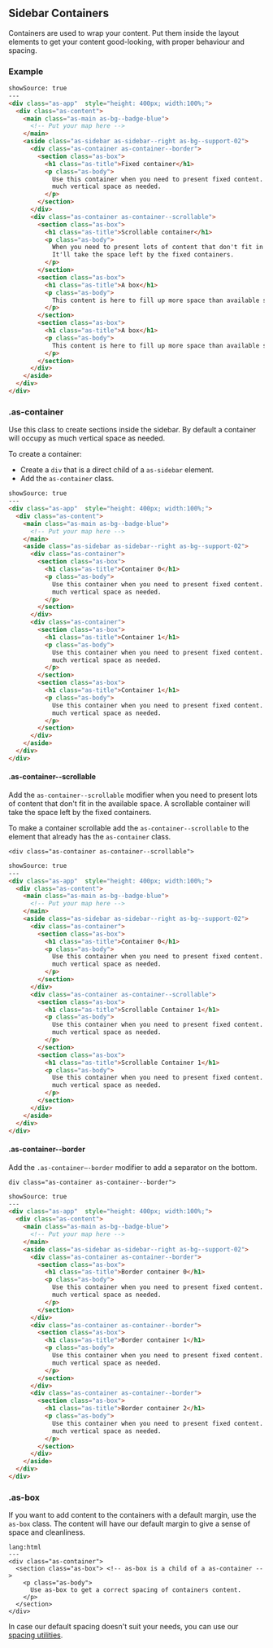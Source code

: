 ## Sidebar Containers

Containers are used to wrap your content. Put them inside the layout elements to get your content good-looking, with proper behaviour and spacing.


### Example

```html
showSource: true
---
<div class="as-app"  style="height: 400px; width:100%;">
  <div class="as-content">
    <main class="as-main as-bg--badge-blue">
      <!-- Put your map here -->
    </main>
    <aside class="as-sidebar as-sidebar--right as-bg--support-02">
      <div class="as-container as-container--border">
        <section class="as-box">
          <h1 class="as-title">Fixed container</h1>
          <p class="as-body">
            Use this container when you need to present fixed content. This content will occupy as
            much vertical space as needed.
          </p>
        </section>
      </div>
      <div class="as-container as-container--scrollable">
        <section class="as-box">
          <h1 class="as-title">Scrollable container</h1>
          <p class="as-body">
            When you need to present lots of content that don't fit in the available space, use a scrollable container.
            It'll take the space left by the fixed containers.
          </p>
        </section>
        <section class="as-box">
          <h1 class="as-title">A box</h1>
          <p class="as-body">
            This content is here to fill up more space than available so you can scroll.
          </p>
        </section>
        <section class="as-box">
          <h1 class="as-title">A box</h1>
          <p class="as-body">
            This content is here to fill up more space than available so you can scroll.
          </p>
        </section>
      </div>
    </aside>
  </div>
</div>
```

### .as-container

Use this class to create sections inside the sidebar. By default a container will occupy as much vertical space as needed.

To create a container:
- Create a `div` that is a direct child of a `as-sidebar` element.
- Add the `as-container` class.

```html
showSource: true
---
<div class="as-app"  style="height: 400px; width:100%;">
  <div class="as-content">
    <main class="as-main as-bg--badge-blue">
      <!-- Put your map here -->
    </main>
    <aside class="as-sidebar as-sidebar--right as-bg--support-02">
      <div class="as-container">
        <section class="as-box">
          <h1 class="as-title">Container 0</h1>
          <p class="as-body">
            Use this container when you need to present fixed content. This content will occupy as
            much vertical space as needed.
          </p>
        </section>
      </div>
      <div class="as-container">
        <section class="as-box">
          <h1 class="as-title">Container 1</h1>
          <p class="as-body">
            Use this container when you need to present fixed content. This content will occupy as
            much vertical space as needed.
          </p>
        </section>
        <section class="as-box">
          <h1 class="as-title">Container 1</h1>
          <p class="as-body">
            Use this container when you need to present fixed content. This content will occupy as
            much vertical space as needed.
          </p>
        </section>
      </div>
    </aside>
  </div>
</div>
```

#### .as-container-\-scrollable

Add the `as-container--scrollable` modifier when you need to present lots of content that don't fit in the available space. A scrollable container will take the space left by the fixed containers.

To make a container scrollable add the `as-container--scrollable` to the element that already has the `as-container` class.

`<div class="as-container as-container--scrollable">`

```html
showSource: true
---
<div class="as-app"  style="height: 400px; width:100%;">
  <div class="as-content">
    <main class="as-main as-bg--badge-blue">
      <!-- Put your map here -->
    </main>
    <aside class="as-sidebar as-sidebar--right as-bg--support-02">
      <div class="as-container">
        <section class="as-box">
          <h1 class="as-title">Container 0</h1>
          <p class="as-body">
            Use this container when you need to present fixed content. This content will occupy as
            much vertical space as needed.
          </p>
        </section>
      </div>
      <div class="as-container as-container--scrollable">
        <section class="as-box">
          <h1 class="as-title">Scrollable Container 1</h1>
          <p class="as-body">
            Use this container when you need to present fixed content. This content will occupy as
            much vertical space as needed.
          </p>
        </section>
        <section class="as-box">
          <h1 class="as-title">Scrollable Container 1</h1>
          <p class="as-body">
            Use this container when you need to present fixed content. This content will occupy as
            much vertical space as needed.
          </p>
        </section>
      </div>
    </aside>
  </div>
</div>
```

#### .as-container-\-border


Add the `.as-container–-border` modifier to add a separator on the bottom.

`div class="as-container as-container--border">`

```html
showSource: true
---
<div class="as-app"  style="height: 400px; width:100%;">
  <div class="as-content">
    <main class="as-main as-bg--badge-blue">
      <!-- Put your map here -->
    </main>
    <aside class="as-sidebar as-sidebar--right as-bg--support-02">
      <div class="as-container as-container--border">
        <section class="as-box">
          <h1 class="as-title">Border container 0</h1>
          <p class="as-body">
            Use this container when you need to present fixed content. This content will occupy as
            much vertical space as needed.
          </p>
        </section>
      </div>
      <div class="as-container as-container--border">
        <section class="as-box">
          <h1 class="as-title">Border container 1</h1>
          <p class="as-body">
            Use this container when you need to present fixed content. This content will occupy as
            much vertical space as needed.
          </p>
        </section>
      </div>
      <div class="as-container as-container--border">
        <section class="as-box">
          <h1 class="as-title">Border container 2</h1>
          <p class="as-body">
            Use this container when you need to present fixed content. This content will occupy as
            much vertical space as needed.
          </p>
        </section>
      </div>
    </aside>
  </div>
</div>
```

### .as-box

If you want to add content to the containers with a default margin, use the `as-box` class. The content will have our default margin to give a sense of space and cleanliness.

```code
lang:html
---
<div class="as-container">
  <section class="as-box"> <!-- as-box is a child of a as-container -->
    <p class="as-body">
      Use as-box to get a correct spacing of containers content.
    </p>
  </section>
</div>
```

In case our default spacing doesn't suit your needs, you can use our [spacing utilities](/styles/utilities).
